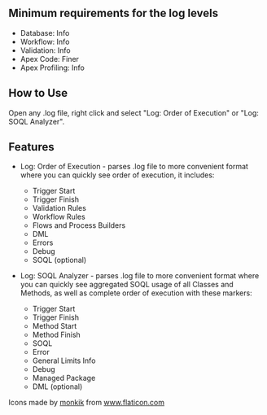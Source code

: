 ## Minimum requirements for the log levels
- Database: Info
- Workflow: Info
- Validation: Info
- Apex Code: Finer
- Apex Profiling: Info

## How to Use 
Open any .log file, right click and select "Log: Order of Execution" or "Log: SOQL Analyzer".

## Features
- Log: Order of Execution - parses .log file to more convenient format where you can quickly see order of execution, it includes:
    - Trigger Start
    - Trigger Finish
    - Validation Rules
    - Workflow Rules
    - Flows and Process Builders
    - DML
    - Errors
    - Debug
    - SOQL (optional)

- Log: SOQL Analyzer - parses .log file to more convenient format where you can quickly see aggregated SOQL usage of all Classes and Methods, as well as complete order of execution with these markers:
    - Trigger Start
    - Trigger Finish
    - Method Start
    - Method Finish
    - SOQL
    - Error
    - General Limits Info
    - Debug
    - Managed Package
    - DML (optional)






<div>Icons made by <a href="https://www.flaticon.com/authors/monkik" title="monkik">monkik</a> from <a href="https://www.flaticon.com/" title="Flaticon">www.flaticon.com</a></div>